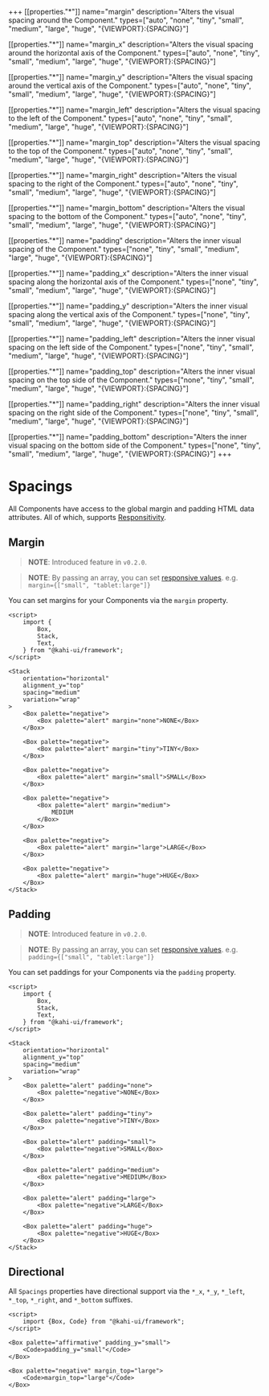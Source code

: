 +++
[[properties."*"]]
name="margin"
description="Alters the visual spacing around the Component."
types=["auto", "none", "tiny", "small", "medium", "large", "huge", "{VIEWPORT}:{SPACING}"]

[[properties."*"]]
name="margin_x"
description="Alters the visual spacing around the horizontal axis of the Component."
types=["auto", "none", "tiny", "small", "medium", "large", "huge", "{VIEWPORT}:{SPACING}"]

[[properties."*"]]
name="margin_y"
description="Alters the visual spacing around the vertical axis of the Component."
types=["auto", "none", "tiny", "small", "medium", "large", "huge", "{VIEWPORT}:{SPACING}"]

[[properties."*"]]
name="margin_left"
description="Alters the visual spacing to the left of the Component."
types=["auto", "none", "tiny", "small", "medium", "large", "huge", "{VIEWPORT}:{SPACING}"]

[[properties."*"]]
name="margin_top"
description="Alters the visual spacing to the top of the Component."
types=["auto", "none", "tiny", "small", "medium", "large", "huge", "{VIEWPORT}:{SPACING}"]

[[properties."*"]]
name="margin_right"
description="Alters the visual spacing to the right of the Component."
types=["auto", "none", "tiny", "small", "medium", "large", "huge", "{VIEWPORT}:{SPACING}"]

[[properties."*"]]
name="margin_bottom"
description="Alters the visual spacing to the bottom of the Component."
types=["auto", "none", "tiny", "small", "medium", "large", "huge", "{VIEWPORT}:{SPACING}"]

[[properties."*"]]
name="padding"
description="Alters the inner visual spacing of the Component."
types=["none", "tiny", "small", "medium", "large", "huge", "{VIEWPORT}:{SPACING}"]

[[properties."*"]]
name="padding_x"
description="Alters the inner visual spacing along the horizontal axis of the Component."
types=["none", "tiny", "small", "medium", "large", "huge", "{VIEWPORT}:{SPACING}"]

[[properties."*"]]
name="padding_y"
description="Alters the inner visual spacing along the vertical axis of the Component."
types=["none", "tiny", "small", "medium", "large", "huge", "{VIEWPORT}:{SPACING}"]

[[properties."*"]]
name="padding_left"
description="Alters the inner visual spacing on the left side of the Component."
types=["none", "tiny", "small", "medium", "large", "huge", "{VIEWPORT}:{SPACING}"]

[[properties."*"]]
name="padding_top"
description="Alters the inner visual spacing on the top side of the Component."
types=["none", "tiny", "small", "medium", "large", "huge", "{VIEWPORT}:{SPACING}"]

[[properties."*"]]
name="padding_right"
description="Alters the inner visual spacing on the right side of the Component."
types=["none", "tiny", "small", "medium", "large", "huge", "{VIEWPORT}:{SPACING}"]

[[properties."*"]]
name="padding_bottom"
description="Alters the inner visual spacing on the bottom side of the Component."
types=["none", "tiny", "small", "medium", "large", "huge", "{VIEWPORT}:{SPACING}"]
+++

# Spacings

All Components have access to the global margin and padding HTML data attributes. All of which, supports [Responsitivity](../framework/responsitivity.md).

## Margin

> **NOTE**: Introduced feature in `v0.2.0`.

> **NOTE**: By passing an array, you can set [responsive values](../framework/responsitivity.md). e.g. `margin={["small", "tablet:large"]}`

You can set margins for your Components via the `margin` property.

```svelte {title="Spacings Margin" mode="repl"}
<script>
    import {
        Box,
        Stack,
        Text,
    } from "@kahi-ui/framework";
</script>

<Stack
    orientation="horizontal"
    alignment_y="top"
    spacing="medium"
    variation="wrap"
>
    <Box palette="negative">
        <Box palette="alert" margin="none">NONE</Box>
    </Box>

    <Box palette="negative">
        <Box palette="alert" margin="tiny">TINY</Box>
    </Box>

    <Box palette="negative">
        <Box palette="alert" margin="small">SMALL</Box>
    </Box>

    <Box palette="negative">
        <Box palette="alert" margin="medium">
            MEDIUM
        </Box>
    </Box>

    <Box palette="negative">
        <Box palette="alert" margin="large">LARGE</Box>
    </Box>

    <Box palette="negative">
        <Box palette="alert" margin="huge">HUGE</Box>
    </Box>
</Stack>
```

## Padding

> **NOTE**: Introduced feature in `v0.2.0`.

> **NOTE**: By passing an array, you can set [responsive values](../framework/responsitivity.md). e.g. `padding={["small", "tablet:large"]}`

You can set paddings for your Components via the `padding` property.

```svelte {title="Spacings Padding" mode="repl"}
<script>
    import {
        Box,
        Stack,
        Text,
    } from "@kahi-ui/framework";
</script>

<Stack
    orientation="horizontal"
    alignment_y="top"
    spacing="medium"
    variation="wrap"
>
    <Box palette="alert" padding="none">
        <Box palette="negative">NONE</Box>
    </Box>

    <Box palette="alert" padding="tiny">
        <Box palette="negative">TINY</Box>
    </Box>

    <Box palette="alert" padding="small">
        <Box palette="negative">SMALL</Box>
    </Box>

    <Box palette="alert" padding="medium">
        <Box palette="negative">MEDIUM</Box>
    </Box>

    <Box palette="alert" padding="large">
        <Box palette="negative">LARGE</Box>
    </Box>

    <Box palette="alert" padding="huge">
        <Box palette="negative">HUGE</Box>
    </Box>
</Stack>
```

## Directional

All `Spacings` properties have directional support via the `*_x`, `*_y`, `*_left`, `*_top`, `*_right`, and `*_bottom` suffixes.

```svelte {title="Spacings Direction" mode="repl"}
<script>
    import {Box, Code} from "@kahi-ui/framework";
</script>

<Box palette="affirmative" padding_y="small">
    <Code>padding_y="small"</Code>
</Box>

<Box palette="negative" margin_top="large">
    <Code>margin_top="large"</Code>
</Box>
```
